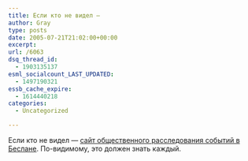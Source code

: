 ```yaml
---
title: Если кто не видел —
author: Gray
type: posts
date: 2005-07-21T21:02:00+00:00
excerpt:
url: /6063
dsq_thread_id:
  - 1903135137
esml_socialcount_LAST_UPDATED:
  - 1497190321
essb_cache_expire:
  - 1614440218
categories:
  - Uncategorized

---
```








Если кто не видел &#8212; <a href="http://pravdabeslana.ru/" target="_blank">сайт общественного расследования событий в Беслане</a>. По-видимому, это должен знать каждый.